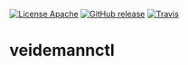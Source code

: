 [![License Apache](https://img.shields.io/github/license/nlnwa/veidemannctl.svg)](https://github.com/nlnwa/veidemannctl/blob/master/LICENSE)
[![GitHub release](https://img.shields.io/github/release/nlnwa/veidemannctl.svg)](https://github.com/nlnwa/veidemannctl/releases/latest)
[![Travis](https://img.shields.io/travis/nlnwa/veidemannctl.svg)](https://travis-ci.org/nlnwa/veidemannctl)

# veidemannctl
